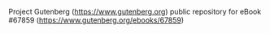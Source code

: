 Project Gutenberg (https://www.gutenberg.org) public repository for
eBook #67859 (https://www.gutenberg.org/ebooks/67859)
